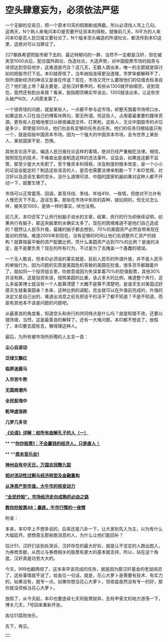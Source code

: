 空头肆意妄为，必须依法严惩
====



一个无聊的交易日，把一个原本10天的假期断成两截，所以必须找人骂上几句。这两天，N个熟人来电问本ID是否要开征资本利得税，就像前几天，N平方的人来问本ID是否人民日报又要社论了。N个版本空头编造的所谓社论，都流传到本ID这里，这绝对可以当罪证了。

227暴跌希望把股市砸下去的、最近特郁闷的一群，当然不一定都是汉奸，但在被夹空1000点后，配合国外舆论、伪造社论，大造声势，对中国股票市场的指责与诽谤达到空前地步，这难道是巧合？这几天，无数人跳出来，唯一的主题就是探讨如何把股市打下去。本ID就奇怪了，当年纳指涨得更没道理，市梦率都解释不了，但所谓新经济的神话又是谁在传送？现在，市场又凭什么要按他们的估值去标准自己？他们是上帝？最主要是，这些汉奸豢养的，有些从1300就开始唱空，说到现在，竟然还有脸出来晃？看来，股指期货确实早该出，1300就该出来，让这些空头破产N次，人间蒸发算了。

一个很奇怪的问题，就是某些人，一点都不参与这市场，却整天围着市场喷口水，如果这些人只在自己的博客吠两句，那无所谓。但这些人，占用着最重要的媒体资源。更有些人在暗地里日以继夜编造文件、打黑枪。这些人，无论中国股市的点位是多少，即使是300点，他们也会有足够的任务去任务。他们的任务归根结底只有一个，就是捣毁中国资本市场。因为一个强大的中国资本市场，会令世界上某些人、某些国家不安、恐惧。

其他言论且不说，编造人民日报社论这样的事情，绝对已经严重触犯法律。相信，按照现在的技术，不难查出是谁制造这样的违法事件。证监会，如果连这都不监管，那至少是大大失职了。至于像资本利得税，涉及制度的根本改变，是一个小小的证监会能定的？制造这些谣言的人，是否也需要法律来制裁一下？本ID觉得，对汉奸以及造谣生事的空头，没什么道理可讲，中国的国家机器如果对这种人都不开动一下，就要生锈了。

市场可以正常震荡、回调，甚至月线、季线、年线419、一夜情，但绝对不允许有人惟恐天下不乱，造谣生事。那些在市场中失败的孬种，就玩阴的，但无论怎么样，被夹空1000，是铁一样的事实，吠也没用。

前几天，本ID还写了让央行别脑子进水的文章，结果，央行的行为却继续证明，如果央行有脑子，那这央脑里的水确实太多了。现在的困境难道不是他们自己造成的？既然让人民币升值，最猪的脑子都会想到，70%的美圆资产必然会带来现在面对的烦恼，难道2005年到现在，没有足够的时间让他们去调整外汇资产的结构？就算按最平衡的资产配置比例，凭什么美圆资产达到70%的比例？是谁的决定，是不是要负责？现在的所有行为，不过是为了去掩盖一个愚蠢的错误。

一个无人敢说，但本ID必须说的事实就是，目前人民币的所谓升值，并不是人民币的单独行为，因为问题的实质是美国危机导致的美圆在贬值，很多货币都跟着升了，就如同一个投资组合里，你故意或因为失误拿着70%的贬值股票，其他30%并没有跌，这是投资失误，按照美圆的比重，该占多大的比例，难道整个央行，这么多留美博士就没有一个人能算清楚？大概不是算不清楚吧。是谁天生对美国忒好感天生就看美圆亲？本来，这种比例的调配，完全就可以在升值前完成的，升值的决定又是自己出的，难道出消息之前先把该干的活干了都不知道？不是不知道，而是有其他本不该是问题的问题吧。

从最善良的角度看，知道空头和央行的共同特点是什么吗？就是知错不改，还要以错饰错，当然，这是最善良的解释了。还有一大堆问题，本ID都不想说了，放假了，本ID要去腐败去，懒得理这种人。

最后，为所有被市场所折腾的人五言一首：

**尘心自波动**

**泛绿又飘红**

**临屏迷鹿马**

**入市苦牛熊**

**无国商潮外**

**全民股海中**

**乾坤虚涨跌**

**几梦几多空**

[**《论语》详解：给所有曲解孔子的人（一）**](http://blog.sina.com.cn/u/486e105c010006n3)

** **[**你炒股票1：不会赢钱的经济人，只是废人！**](http://blog.sina.com.cn/u/486e105c01000461)

** **[**周末音乐会1**](http://blog.sina.com.cn/u/486e105c0100056e)

[**神州自有中天日，万国衣冠舞九韶**](http://blog.sina.com.cn/u/486e105c0100099p)

[**相对流动性过剩与经济转型及金融重构**](http://blog.sina.com.cn/u/486e105c010009k1)

[**从净资产到市值，大牛市的核变动力**](http://blog.sina.com.cn/u/486e105c010009tf)

[**“全民炒股”，市场经济走向成熟的必由之路**](http://blog.sina.com.cn/u/486e105c01000a10)

[**教你炒股票48：暴跌，牛市行情的一夜情**](http://blog.sina.com.cn/u/486e105c01000a1n)

附录：

本来，本ID早上不想多说的，后来还是八卦一下，让大家别先入为主，以为有什么大幅低开。想想周五那些跑消息的人，为什么让他们能回补？

估计51，汉奸们会到处哭诉，汉奸存在的最大好处，就是让不坚定的人跑出跑入，为券商贡献，从而让与券商相关的股票有更大的基本面支持，所以，站在这个角度，汉奸真是功劳大大的。

今天，999也翻两倍了，这本来早该完成的任务，就是因为那汉奸基金的老鼠闹迟了，这些事情就不说了。给各位一句话，就是，花心大萝卜是需要有技术、有实力的，如果没有，就专一点。如果你想当花心大萝卜，但收益竟然没有专一的好，那你就没资格当花心大萝卜。

放假了，从今天起，本ID也要连续七天将股票抛弃，去有甲骨文的地方游荡一下，博关几天，7号回来重新开张。

各位51腐败快乐。

先下，再见。

<table cellpadding="0" align="center" cellspacing="0" class="item" ><tbody ><tr >
<td class="iBottom" >
</td></tr></tbody></table>
